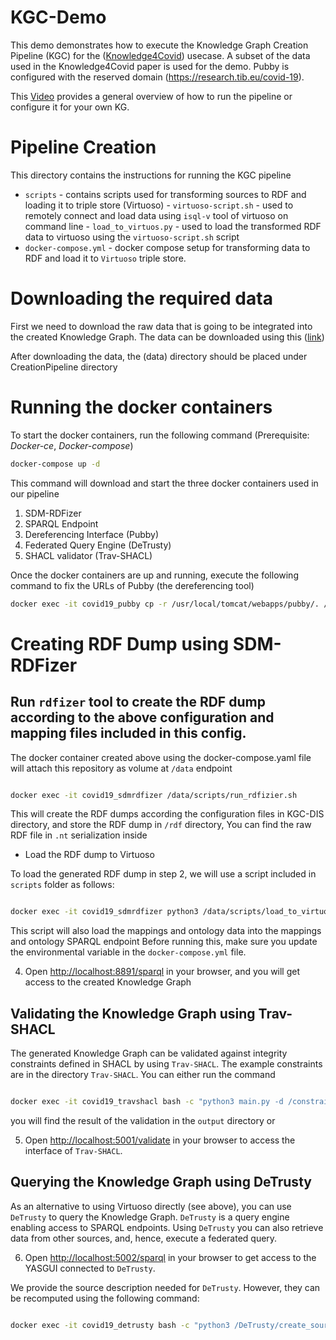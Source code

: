 # KGC-Demo

This demo demonstrates how to execute the Knowledge Graph Creation Pipeline (KGC) for the ([Knowledge4Covid](https://www.sciencedirect.com/science/article/pii/S1570826822000440)) usecase.
A subset of the data used in the Knowledge4Covid paper is used for the demo.
Pubby is configured with the reserved domain (https://research.tib.eu/covid-19).

This [Video](https://drive.google.com/file/d/1NkCe-YVNLWVkTS7GkbCTZ5Z1j_Vrhexe/view?usp=sharing
) provides a general overview of how to run the pipeline or configure it for your own KG.

# Pipeline Creation

This directory contains the instructions for running the KGC pipeline

- `scripts` - contains scripts used for transforming sources to RDF and loading it to triple store (Virtuoso)
      - `virtuoso-script.sh`  - used to remotely connect and load data using `isql-v` tool of virtuoso on command line
      - `load_to_virtuos.py` - used to load the transformed RDF data to virtuoso using the `virtuoso-script.sh` script
- `docker-compose.yml` - docker compose setup for transforming data to RDF and load it to `Virtuoso` triple store.

# Downloading the required data

First we need to download the raw data that is going to be integrated into the created Knowledge Graph.
The data can be downloaded using this ([link](https://tib.eu/cloud/s/6HNEDLEdCdGztjz))

After downloading the data, the (data) directory should be placed under CreationPipeline directory



# Running the docker containers
To start the docker containers, run the following command
(Prerequisite: *Docker-ce*, *Docker-compose*)
```bash
docker-compose up -d
```
This command will download and start the three docker containers used in our pipeline
1) SDM-RDFizer
2) SPARQL Endpoint
3) Dereferencing Interface (Pubby)
4) Federated Query Engine (DeTrusty)
5) SHACL validator (Trav-SHACL)

Once the docker containers are up and running, execute the following command to fix the URLs of Pubby (the dereferencing tool)
```bash
docker exec -it covid19_pubby cp -r /usr/local/tomcat/webapps/pubby/. /usr/local/tomcat/webapps/ROOT/

```

# Creating RDF Dump using SDM-RDFizer

## Run `rdfizer` tool to create the RDF dump according to the above configuration and mapping files included in this config.

The docker container created above using the docker-compose.yaml file will attach this repository as volume at `/data` endpoint

```bash

docker exec -it covid19_sdmrdfizer /data/scripts/run_rdfizier.sh

```

This will create the RDF dumps according the configuration files in KGC-DIS directory, and store the RDF dump in `/rdf` directory, 
You can find the raw RDF file in `.nt` serialization inside 

- Load the RDF dump to Virtuoso


To load the generated RDF dump in step 2, we will use a script included in `scripts` folder as follows:

```bash

docker exec -it covid19_sdmrdfizer python3 /data/scripts/load_to_virtuoso.py

```
This script will also load the mappings and ontology data into the mappings and ontology SPARQL endpoint
Before running this, make sure you update the environmental variable in the `docker-compose.yml` file.

4. Open [http://localhost:8891/sparql](http://localhost:8891/sparql) in your browser, and you will get access to the created Knowledge Graph

## Validating the Knowledge Graph using Trav-SHACL
The generated Knowledge Graph can be validated against integrity constraints defined in SHACL by using `Trav-SHACL`.
The example constraints are in the directory `Trav-SHACL`.
You can either run the command

```bash

docker exec -it covid19_travshacl bash -c "python3 main.py -d /constraints http://covid19kg:8890/sparql /output/k4covid_validation/ DFS --heuristics TARGET IN BIG --selective --outputs"

```

you will find the result of the validation in the `output` directory or

5. Open [http://localhost:5001/validate](http://localhost:5001/validate) in your browser to access the interface of `Trav-SHACL`.

## Querying the Knowledge Graph using DeTrusty

As an alternative to using Virtuoso directly (see above), you can use `DeTrusty` to query the Knowledge Graph.
`DeTrusty` is a query engine enabling access to SPARQL endpoints.
Using `DeTrusty` you can also retrieve data from other sources, and, hence, execute a federated query.

6. Open [http://localhost:5002/sparql](http://localhost:5002/sparql) in your browser to get access to the YASGUI connected to `DeTrusty`.

We provide the source description needed for `DeTrusty`. However, they can be recomputed using the following command:

```bash

docker exec -it covid19_detrusty bash -c "python3 /DeTrusty/create_source_description.py && /DeTrusty/Scripts/restart_workers.sh"

```
